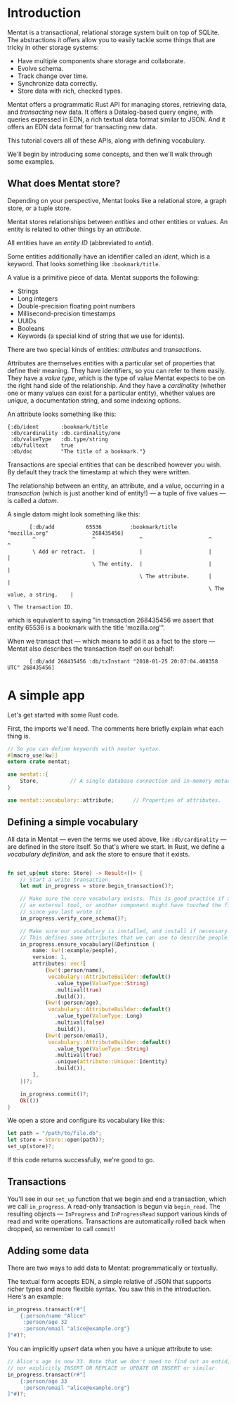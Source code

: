 # Introduction

Mentat is a transactional, relational storage system built on top of SQLite. The abstractions it offers allow you to easily tackle some things that are tricky in other storage systems:

- Have multiple components share storage and collaborate.
- Evolve schema.
- Track change over time.
- Synchronize data correctly.
- Store data with rich, checked types.

Mentat offers a programmatic Rust API for managing stores, retrieving data, and _transacting_ new data. It offers a Datalog-based query engine, with queries expressed in EDN, a rich textual data format similar to JSON. And it offers an EDN data format for transacting new data.

This tutorial covers all of these APIs, along with defining vocabulary.

We'll begin by introducing some concepts, and then we'll walk through some examples.


## What does Mentat store?

Depending on your perspective, Mentat looks like a relational store, a graph store, or a tuple store.

Mentat stores relationships between _entities_ and other entities or _values_. An entity is related to other things by an _attribute_.

All entities have an _entity ID_ (abbreviated to _entid_).

Some entities additionally have an identifier called an _ident_, which is a keyword. That looks something like `:bookmark/title`.

A value is a primitive piece of data. Mentat supports the following:

* Strings
* Long integers
* Double-precision floating point numbers
* Millisecond-precision timestamps
* UUIDs
* Booleans
* Keywords (a special kind of string that we use for idents).

There are two special kinds of entities: _attributes_ and _transactions_.

Attributes are themselves entities with a particular set of properties that define their meaning. They have identifiers, so you can refer to them easily. They have a _value type_, which is the type of value Mentat expects to be on the right hand side of the relationship. And they have a _cardinality_ (whether one or many values can exist for a particular entity), whether values are _unique_, a documentation string, and some indexing options.

An attribute looks something like this:

```edn
{:db/ident       :bookmark/title
 :db/cardinality :db.cardinality/one
 :db/valueType   :db.type/string
 :db/fulltext    true
 :db/doc         "The title of a bookmark."}
```

Transactions are special entities that can be described however you wish. By default they track the timestamp at which they were written.

The relationship between an entity, an attribute, and a value, occurring in a _transaction_ (which is just another kind of entity!) — a tuple of five values — is called a _datom_.

A single datom might look something like this:

```
       [:db/add          65536         :bookmark/title       "mozilla.org"              268435456]
        ^                  ^              ^                     ^                         ^
        \ Add or retract.  |              |                     |                         |
                           \ The entity.  |                     |                         |
                                          \ The attribute.      |                         |
                                                                \ The value, a string.    |
                                                                                          \ The transaction ID.
```

which is equivalent to saying "in transaction 268435456 we assert that entity 65536 is a bookmark with the title 'mozilla.org'".

When we transact that — which means to add it as a fact to the store — Mentat also describes the transaction itself on our behalf:

```edn
       [:db/add 268435456 :db/txInstant "2018-01-25 20:07:04.408358 UTC" 268435456]
```

# A simple app

Let's get started with some Rust code.

First, the imports we'll need. The comments here briefly explain what each thing is.

```rust
// So you can define keywords with neater syntax.
#[macro_use(kw)]
extern crate mentat;

use mentat::{
    Store,          // A single database connection and in-memory metadata.
}

use mentat::vocabulary::attribute;      // Properties of attributes.
```

## Defining a simple vocabulary

All data in Mentat — even the terms we used above, like `:db/cardinality` — are defined in the store itself. So that's where we start. In Rust, we define a _vocabulary definition_, and ask the store to ensure that it exists.

```rust

fn set_up(mut store: Store) -> Result<()> {
    // Start a write transaction.
    let mut in_progress = store.begin_transaction()?;

    // Make sure the core vocabulary exists. This is good practice if a user,
    // an external tool, or another component might have touched the file
    // since you last wrote it.
    in_progress.verify_core_schema()?;

    // Make sure our vocabulary is installed, and install if necessary.
    // This defines some attributes that we can use to describe people.
    in_progress.ensure_vocabulary(&Definition {
        name: kw!(:example/people),
        version: 1,
        attributes: vec![
            (kw!(:person/name),
             vocabulary::AttributeBuilder::default()
               .value_type(ValueType::String)
               .multival(true)
               .build()),
            (kw!(:person/age),
             vocabulary::AttributeBuilder::default()
               .value_type(ValueType::Long)
               .multival(false)
               .build()),
            (kw!(:person/email),
             vocabulary::AttributeBuilder::default()
               .value_type(ValueType::String)
               .multival(true)
               .unique(attribute::Unique::Identity)
               .build()),
        ],
    })?;

    in_progress.commit()?;
    Ok(())
}
```

We open a store and configure its vocabulary like this:

```rust
let path = "/path/to/file.db";
let store = Store::open(path)?;
set_up(store)?;
```

If this code returns successfully, we're good to go.

## Transactions

You'll see in our `set_up` function that we begin and end a transaction, which we call `in_progress`. A read-only transaction is begun via `begin_read`. The resulting objects — `InProgress` and `InProgressRead` support various kinds of read and write operations. Transactions are automatically rolled back when dropped, so remember to call `commit`!

## Adding some data

There are two ways to add data to Mentat: programmatically or textually.

The textual form accepts EDN, a simple relative of JSON that supports richer types and more flexible syntax. You saw this in the introduction. Here's an example:

```rust
in_progress.transact(r#"[
    {:person/name "Alice"
     :person/age 32
     :person/email "alice@example.org"}
]"#)?;
```

You can implicitly _upsert_ data when you have a unique attribute to use:

```rust
// Alice's age is now 33. Note that we don't need to find out an entid,
// nor explicitly INSERT OR REPLACE or UPDATE OR INSERT or similar.
in_progress.transact(r#"[
    {:person/age 33
     :person/email "alice@example.org"}
]"#)?;
```

